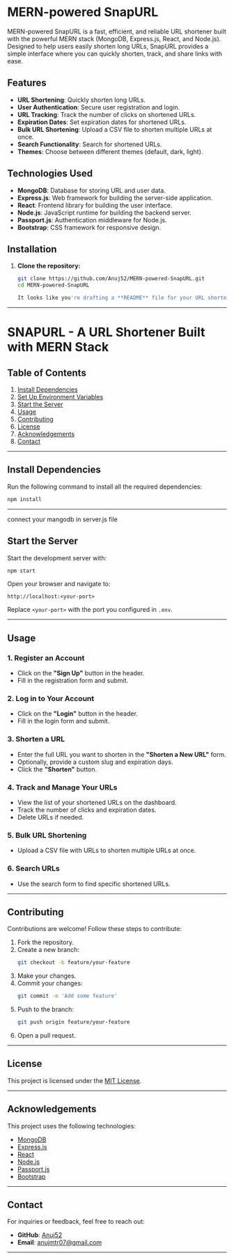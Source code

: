 # MERN-powered SnapURL

MERN-powered SnapURL is a fast, efficient, and reliable URL shortener built with the powerful MERN stack (MongoDB, Express.js, React, and Node.js). Designed to help users easily shorten long URLs, SnapURL provides a simple interface where you can quickly shorten, track, and share links with ease.

## Features

- **URL Shortening**: Quickly shorten long URLs.
- **User Authentication**: Secure user registration and login.
- **URL Tracking**: Track the number of clicks on shortened URLs.
- **Expiration Dates**: Set expiration dates for shortened URLs.
- **Bulk URL Shortening**: Upload a CSV file to shorten multiple URLs at once.
- **Search Functionality**: Search for shortened URLs.
- **Themes**: Choose between different themes (default, dark, light).

## Technologies Used

- **MongoDB**: Database for storing URL and user data.
- **Express.js**: Web framework for building the server-side application.
- **React**: Frontend library for building the user interface.
- **Node.js**: JavaScript runtime for building the backend server.
- **Passport.js**: Authentication middleware for Node.js.
- **Bootstrap**: CSS framework for responsive design.

## Installation

1. **Clone the repository:**

   ```sh
   git clone https://github.com/Anuj52/MERN-powered-SnapURL.git
   cd MERN-powered-SnapURL

   It looks like you're drafting a **README** file for your URL shortener project! Here's the polished and formatted version:

---

# SNAPURL - A URL Shortener Built with MERN Stack

## Table of Contents
1. [Install Dependencies](#install-dependencies)
2. [Set Up Environment Variables](#set-up-environment-variables)
3. [Start the Server](#start-the-server)
4. [Usage](#usage)
5. [Contributing](#contributing)
6. [License](#license)
7. [Acknowledgements](#acknowledgements)
8. [Contact](#contact)

---

## Install Dependencies
Run the following command to install all the required dependencies:
```bash
npm install
```

---
connect your mangodb in server.js file
## Start the Server
Start the development server with:
```bash
npm start
```

Open your browser and navigate to:
```
http://localhost:<your-port>
```
Replace `<your-port>` with the port you configured in `.env`.

---

## Usage
### 1. Register an Account
- Click on the **"Sign Up"** button in the header.
- Fill in the registration form and submit.

### 2. Log in to Your Account
- Click on the **"Login"** button in the header.
- Fill in the login form and submit.

### 3. Shorten a URL
- Enter the full URL you want to shorten in the **"Shorten a New URL"** form.
- Optionally, provide a custom slug and expiration days.
- Click the **"Shorten"** button.

### 4. Track and Manage Your URLs
- View the list of your shortened URLs on the dashboard.
- Track the number of clicks and expiration dates.
- Delete URLs if needed.

### 5. Bulk URL Shortening
- Upload a CSV file with URLs to shorten multiple URLs at once.

### 6. Search URLs
- Use the search form to find specific shortened URLs.

---

## Contributing
Contributions are welcome! Follow these steps to contribute:
1. Fork the repository.
2. Create a new branch:
   ```bash
   git checkout -b feature/your-feature
   ```
3. Make your changes.
4. Commit your changes:
   ```bash
   git commit -m 'Add some feature'
   ```
5. Push to the branch:
   ```bash
   git push origin feature/your-feature
   ```
6. Open a pull request.

---

## License
This project is licensed under the [MIT License](LICENSE).

---

## Acknowledgements
This project uses the following technologies:
- [MongoDB](https://www.mongodb.com/)
- [Express.js](https://expressjs.com/)
- [React](https://reactjs.org/)
- [Node.js](https://nodejs.org/)
- [Passport.js](http://www.passportjs.org/)
- [Bootstrap](https://getbootstrap.com/)

---

## Contact
For inquiries or feedback, feel free to reach out:
- **GitHub**: [Anuj52](https://github.com/Anuj52)
- **Email**: [anujmtr07@gmail.com](mailto:anujmtr07@gmail.com)

---
